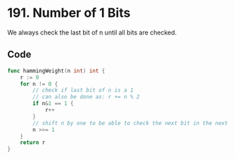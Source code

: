 # 191. Number of 1 Bits
We always check the last bit of n until all bits are checked.

## Code
```go
func hammingWeight(n int) int {
    r := 0
    for n != 0 {
        // check if last bit of n is a 1
        // can also be done as: r += n % 2
		if n&1 == 1 {
			r++
		}
        // shift n by one to be able to check the next bit in the next loop round
        n >>= 1
    }
    return r
}
```
